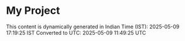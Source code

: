 # My Project

This content is dynamically generated in Indian Time (IST): 2025-05-09 17:19:25 IST
Converted to UTC: 2025-05-09 11:49:25 UTC
